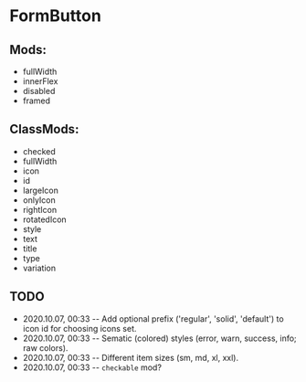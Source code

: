# FormButton

## Mods:

- fullWidth
- innerFlex
- disabled
- framed

## ClassMods:

- checked
- fullWidth
- icon
- id
- largeIcon
- onlyIcon
- rightIcon
- rotatedIcon
- style
- text
- title
- type
- variation



## TODO

- 2020.10.07, 00:33 -- Add optional prefix ('regular', 'solid', 'default') to icon id for choosing icons set.
- 2020.10.07, 00:33 -- Sematic (colored) styles (error, warn, success, info; raw colors).
- 2020.10.07, 00:33 -- Different item sizes (sm, md, xl, xxl).
- 2020.10.07, 00:33 -- `checkable` mod?

<!--
 @changed 2020.10.29, 03:30
-->
